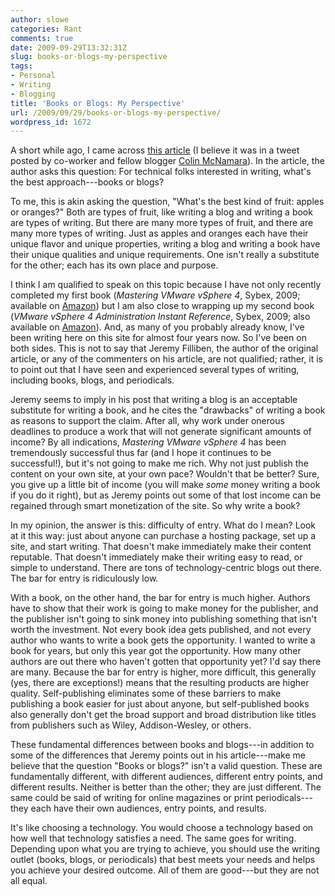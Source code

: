 ```yaml
---
author: slowe
categories: Rant
comments: true
date: 2009-09-29T13:32:31Z
slug: books-or-blogs-my-perspective
tags:
- Personal
- Writing
- Blogging
title: 'Books or Blogs: My Perspective'
url: /2009/09/29/books-or-blogs-my-perspective/
wordpress_id: 1672
---
```


A short while ago, I came across [this article](http://www.jeremyfilliben.com/2009/09/technical-writing-books-or-blogs.html) (I believe it was in a tweet posted by co-worker and fellow blogger [Colin McNamara](http://www.colinmcnamara.com/)). In the article, the author asks this question: For technical folks interested in writing, what's the best approach---books or blogs?

To me, this is akin asking the question, "What's the best kind of fruit: apples or oranges?" Both are types of fruit, like writing a blog and writing a book are types of writing. But there are many more types of fruit, and there are many more types of writing. Just as apples and oranges each have their unique flavor and unique properties, writing a blog and writing a book have their unique qualities and unique requirements. One isn't really a substitute for the other; each has its own place and purpose.

I think I am qualified to speak on this topic because I have not only recently completed my first book (_Mastering VMware vSphere 4_, Sybex, 2009; available on [Amazon](http://www.amazon.com/Mastering-VMware-vSphere-Computer-Tech/dp/0470481382)) but I am also close to wrapping up my second book (_VMware vSphere 4 Administration Instant Reference_, Sybex, 2009; also available on [Amazon](http://www.amazon.com/VMware-vSphere-Administration-Instant-Reference/dp/0470520728)). And, as many of you probably already know, I've been writing here on this site for almost four years now. So I've been on both sides. This is not to say that Jeremy Filliben, the author of the original article, or any of the commenters on his article, are not qualified; rather, it is to point out that I have seen and experienced several types of writing, including books, blogs, and periodicals.

Jeremy seems to imply in his post that writing a blog is an acceptable substitute for writing a book, and he cites the "drawbacks" of writing a book as reasons to support the claim. After all, why work under onerous deadlines to produce a work that will not generate significant amounts of income? By all indications, _Mastering VMware vSphere 4_ has been tremendously successful thus far (and I hope it continues to be successful!), but it's not going to make me rich. Why not just publish the content on your own site, at your own pace? Wouldn't that be better? Sure, you give up a little bit of income (you will make _some_ money writing a book if you do it right), but as Jeremy points out some of that lost income can be regained through smart monetization of the site. So why write a book?

In my opinion, the answer is this: difficulty of entry. What do I mean? Look at it this way: just about anyone can purchase a hosting package, set up a site, and start writing. That doesn't make immediately make their content reputable. That doesn't immediately make their writing easy to read, or simple to understand. There are tons of technology-centric blogs out there. The bar for entry is ridiculously low.

With a book, on the other hand, the bar for entry is much higher. Authors have to show that their work is going to make money for the publisher, and the publisher isn't going to sink money into publishing something that isn't worth the investment. Not every book idea gets published, and not every author who wants to write a book gets the opportunity. I wanted to write a book for years, but only this year got the opportunity. How many other authors are out there who haven't gotten that opportunity yet? I'd say there are many. Because the bar for entry is higher, more difficult, this generally (yes, there are exceptions!) means that the resulting products are higher quality. Self-publishing eliminates some of these barriers to make publishing a book easier for just about anyone, but self-published books also generally don't get the broad support and broad distribution like titles from publishers such as Wiley, Addison-Wesley, or others.

These fundamental differences between books and blogs---in addition to some of the differences that Jeremy points out in his article---make me believe that the question "Books or blogs?" isn't a valid question. These are fundamentally different, with different audiences, different entry points, and different results. Neither is better than the other; they are just different. The same could be said of writing for online magazines or print periodicals---they each have their own audiences, entry points, and results.

It's like choosing a technology. You would choose a technology based on how well that technology satisfies a need. The same goes for writing. Depending upon what you are trying to achieve, you should use the writing outlet (books, blogs, or periodicals) that best meets your needs and helps you achieve your desired outcome. All of them are good---but they are not all equal.
